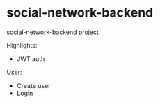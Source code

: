 # social-network-backend
social-network-backend project

Highlights:
- JWT auth

User:
- Create user
- Login
